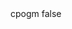<?xml version="1.0" encoding="UTF-8"?>
<CustomMetadata xmlns="http://soap.sforce.com/2006/04/metadata">
    <label>cpogm</label>
    <protected>false</protected>
</CustomMetadata>
